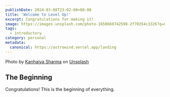 ```yaml
---
publishDate: 2024-03-08T23:02:00+00:00
title: 'Welcome to Level Up!'
excerpt: Congratulations for making it!
image: https://images.unsplash.com/photo-1658669742598-2f70354c3326?q=80&w=1932&auto=format&fit=crop&ixlib=rb-4.0.3&ixid=M3wxMjA3fDB8MHxwaG90by1wYWdlfHx8fGVufDB8fHx8fA%3D%3D
tags:
  - introductory
category: personal
metadata:
  canonical: https://astrowind.vercel.app/landing
---
```


<span class="text-sm"> Photo by <a href="https://unsplash.com/@kanhaiyasharma?utm_content=creditCopyText&utm_medium=referral&utm_source=unsplash">Kanhaiya Sharma</a> on <a href="https://unsplash.com/photos/text-T_l246EK19I?utm_content=creditCopyText&utm_medium=referral&utm_source=unsplash">Unsplash</a></span>

## The Beginning

Congratulations! This is the beginning of everything.
